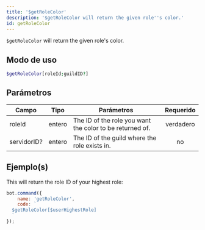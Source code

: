 ```yaml
---
title: '$getRoleColor'
description: '$getRoleColor will return the given role''s color.'
id: getRoleColor
---
```


`$getRoleColor` will return the given role's color.

## Modo de uso

```php
$getRoleColor[roleId;guildID?]
```

## Parámetros

| Campo       | Tipo   | Parámetros                                               | Requerido |
| ----------- | ------ | -------------------------------------------------------- |:---------:|
| roleId      | entero | The ID of the role you want the color to be returned of. | verdadero |
| servidorID? | entero | The ID of the guild where the role exists in.            |    no     |

## Ejemplo(s)

This will return the role ID of your highest role:

```javascript
bot.command({
    name: 'getRoleColor',
    code: `
  $getRoleColor[$userHighestRole]
  `
});
```